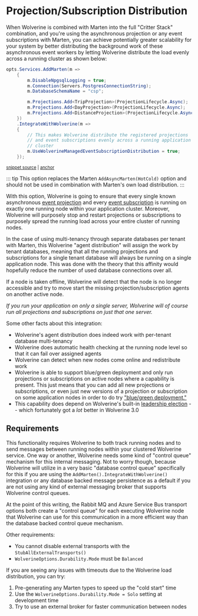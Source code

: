 # Projection/Subscription Distribution <Badge type="tip" text="3.0" />

When Wolverine is combined with Marten into the full "Critter Stack" combination, and you're using
the asynchronous projection or any event subscriptions with Marten, you can achieve potentially greater
scalability for your system by better distributing the background work of these asynchronous event workers
by letting Wolverine distribute the load evenly across a running cluster as shown below:

<!-- snippet: sample_opt_into_wolverine_managed_subscription_distribution -->
<a id='snippet-sample_opt_into_wolverine_managed_subscription_distribution'></a>
```cs
opts.Services.AddMarten(m =>
    {
        m.DisableNpgsqlLogging = true;
        m.Connection(Servers.PostgresConnectionString);
        m.DatabaseSchemaName = "csp";

        m.Projections.Add<TripProjection>(ProjectionLifecycle.Async);
        m.Projections.Add<DayProjection>(ProjectionLifecycle.Async);
        m.Projections.Add<DistanceProjection>(ProjectionLifecycle.Async);
    })
    .IntegrateWithWolverine(m =>
    {
        // This makes Wolverine distribute the registered projections
        // and event subscriptions evenly across a running application
        // cluster
        m.UseWolverineManagedEventSubscriptionDistribution = true;
    });
```
<sup><a href='https://github.com/JasperFx/wolverine/blob/main/src/Persistence/MartenTests/Distribution/Support/SingleTenantContext.cs#L71-L91' title='Snippet source file'>snippet source</a> | <a href='#snippet-sample_opt_into_wolverine_managed_subscription_distribution' title='Start of snippet'>anchor</a></sup>
<!-- endSnippet -->

::: tip
This option replaces the Marten `AddAsyncMarten(HotCold)` option and should not be used in combination
with Marten's own load distribution.
:::

With this option, Wolverine is going to ensure that every single known asynchronous [event projection](https://martendb.io/events/projections/) and every [event
subscription](https://martendb.io/events/subscriptions.html) is running on exactly one running node within your application cluster. Moreover, Wolverine will purposely stop and
restart projections or subscriptions to purposely spread the running load across your entire cluster of running nodes.

In the case of using multi-tenancy through separate databases per tenant with Marten, this Wolverine "agent distribution"
will assign the work by tenant databases, meaning that all the running projections and subscriptions for a single tenant
database will always be running on a single application node. This was done with the theory that this affinity would hopefully
reduce the number of used database connections over all.

If a node is taken offline, Wolverine will detect that the node is no longer accessible and try to move start the missing
projection/subscription agents on another active node. 

_If you run your application on only a single server, Wolverine will of course run all projections and subscriptions
on just that one server._

Some other facts about this integration:

* Wolverine's agent distribution does indeed work with per-tenant database multi-tenancy
* Wolverine does automatic health checking at the running node level so that it can fail over assigned agents
* Wolverine can detect when new nodes come online and redistribute work
* Wolverine is able to support blue/green deployment and only run projections or subscriptions on active nodes
  where a capability is present. This just means that you can add all new projections or subscriptions, or even just
  new versions of a projection or subscription on some application nodes in order to do try ["blue/green deployment."](https://en.wikipedia.org/wiki/Blue%E2%80%93green_deployment)
* This capability does depend on Wolverine's built-in [leadership election](https://en.wikipedia.org/wiki/Leader_election) -- which fortunately got a _lot_ better in Wolverine 3.0

## Requirements

This functionality requires Wolverine to both track running nodes and to send messages between running nodes within your
clustered Wolverine service. One way or another, Wolverine needs some kind of "control queue" mechanism for this internal
messaging. Not to worry though, because Wolverine will utilize in a very basic "database control queue" specifically for
this if you are using the `AddMarten().IntegrateWithWolverine()` integration or any database backed message persistence as a default
if you are not using any kind of external messaging broker that supports Wolverine control queues. 

At the point of this writing, the Rabbit MQ and Azure Service Bus transport options both create a "control queue" for each
executing Wolverine node that Wolverine can use for this communication in a more efficient way than the database backed 
control queue mechanism. 

Other requirements:

* You cannot disable external transports with the `StubAllExternalTransports()`
* `WolverineOptions.Durability.Mode` must be `Balanced`

If you are seeing any issues with timeouts due to the Wolverine load distribution, you can try:

1. Pre-generating any Marten types to speed up the "cold start" time
2. Use the `WolverineOptions.Durability.Mode = Solo` setting at development time
3. Try to use an external broker for faster communication between nodes
